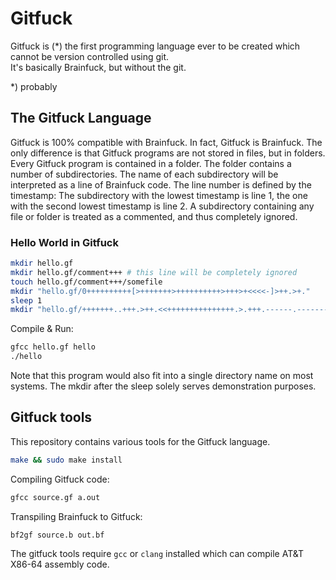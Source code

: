 # Gitfuck

Gitfuck is (\*) the first programming language ever to be created which cannot be version controlled using git.  
It's basically Brainfuck, but without the git.

\*) probably

## The Gitfuck Language

Gitfuck is 100% compatible with Brainfuck. In fact, Gitfuck is Brainfuck. The only difference is that Gitfuck programs are not stored in files, but in folders.  
Every Gitfuck program is contained in a folder. The folder contains a number of subdirectories. The name of each subdirectory will be interpreted as a line of Brainfuck code. The line number is defined by the timestamp: The subdirectory with the lowest timestamp is line 1, the one with the second lowest timestamp is line 2. A subdirectory containing any file or folder is treated as a commented, and thus completely ignored.

### Hello World in Gitfuck

```sh
mkdir hello.gf
mkdir hello.gf/comment+++ # this line will be completely ignored
touch hello.gf/comment+++/somefile
mkdir "hello.gf/0++++++++++[>+++++++>++++++++++>+++>+<<<<-]>++.>+."
sleep 1
mkdir "hello.gf/+++++++..+++.>++.<<+++++++++++++++.>.+++.------.--------.>+.>."
```

Compile & Run:

```sh
gfcc hello.gf hello
./hello
```

Note that this program would also fit into a single directory name on most systems. The mkdir after the sleep solely serves demonstration purposes.

## Gitfuck tools

This repository contains various tools for the Gitfuck language.  

```sh
make && sudo make install
```

Compiling Gitfuck code:

```sh
gfcc source.gf a.out
```

Transpiling Brainfuck to Gitfuck:
```sh
bf2gf source.b out.bf
```

The gitfuck tools require `gcc` or `clang` installed which can compile AT&T X86-64 assembly code.
